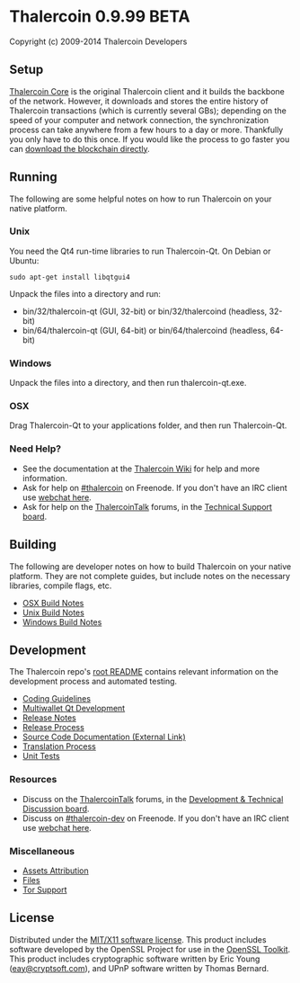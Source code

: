 Thalercoin 0.9.99 BETA
=====================

Copyright (c) 2009-2014 Thalercoin Developers


Setup
---------------------
[Thalercoin Core](http://thalercoin.org/en/download) is the original Thalercoin client and it builds the backbone of the network. However, it downloads and stores the entire history of Thalercoin transactions (which is currently several GBs); depending on the speed of your computer and network connection, the synchronization process can take anywhere from a few hours to a day or more. Thankfully you only have to do this once. If you would like the process to go faster you can [download the blockchain directly](bootstrap.md).

Running
---------------------
The following are some helpful notes on how to run Thalercoin on your native platform. 

### Unix

You need the Qt4 run-time libraries to run Thalercoin-Qt. On Debian or Ubuntu:

	sudo apt-get install libqtgui4

Unpack the files into a directory and run:

- bin/32/thalercoin-qt (GUI, 32-bit) or bin/32/thalercoind (headless, 32-bit)
- bin/64/thalercoin-qt (GUI, 64-bit) or bin/64/thalercoind (headless, 64-bit)



### Windows

Unpack the files into a directory, and then run thalercoin-qt.exe.

### OSX

Drag Thalercoin-Qt to your applications folder, and then run Thalercoin-Qt.

### Need Help?

* See the documentation at the [Thalercoin Wiki](https://en.thalercoin.it/wiki/Main_Page)
for help and more information.
* Ask for help on [#thalercoin](http://webchat.freenode.net?channels=thalercoin) on Freenode. If you don't have an IRC client use [webchat here](http://webchat.freenode.net?channels=thalercoin).
* Ask for help on the [ThalercoinTalk](https://thalercointalk.org/) forums, in the [Technical Support board](https://thalercointalk.org/index.php?board=4.0).

Building
---------------------
The following are developer notes on how to build Thalercoin on your native platform. They are not complete guides, but include notes on the necessary libraries, compile flags, etc.

- [OSX Build Notes](build-osx.md)
- [Unix Build Notes](build-unix.md)
- [Windows Build Notes](build-msw.md)

Development
---------------------
The Thalercoin repo's [root README](https://github.com/thalercoin/thalercoin/blob/master/README.md) contains relevant information on the development process and automated testing.

- [Coding Guidelines](coding.md)
- [Multiwallet Qt Development](multiwallet-qt.md)
- [Release Notes](release-notes.md)
- [Release Process](release-process.md)
- [Source Code Documentation (External Link)](https://dev.visucore.com/thalercoin/doxygen/)
- [Translation Process](translation_process.md)
- [Unit Tests](unit-tests.md)

### Resources
* Discuss on the [ThalercoinTalk](https://thalercointalk.org/) forums, in the [Development & Technical Discussion board](https://thalercointalk.org/index.php?board=6.0).
* Discuss on [#thalercoin-dev](http://webchat.freenode.net/?channels=thalercoin) on Freenode. If you don't have an IRC client use [webchat here](http://webchat.freenode.net/?channels=thalercoin-dev).

### Miscellaneous
- [Assets Attribution](assets-attribution.md)
- [Files](files.md)
- [Tor Support](tor.md)

License
---------------------
Distributed under the [MIT/X11 software license](http://www.opensource.org/licenses/mit-license.php).
This product includes software developed by the OpenSSL Project for use in the [OpenSSL Toolkit](http://www.openssl.org/). This product includes
cryptographic software written by Eric Young ([eay@cryptsoft.com](mailto:eay@cryptsoft.com)), and UPnP software written by Thomas Bernard.
